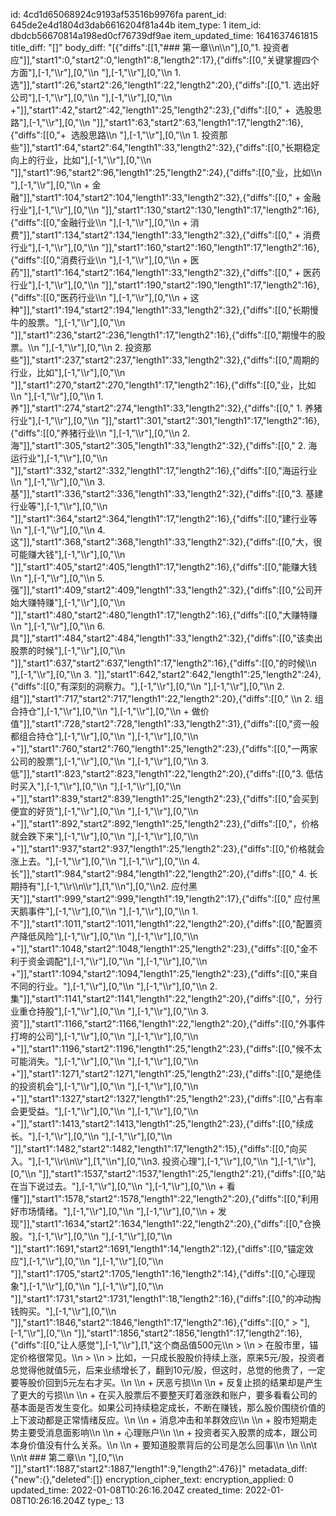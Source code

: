 id: 4cd1d65068924c9193af53516b9976fa
parent_id: 645de2e4d1804d3dab6616204f81a44b
item_type: 1
item_id: dbdcb56670814a198ed0cf76739df9ae
item_updated_time: 1641637461815
title_diff: "[]"
body_diff: "[{\"diffs\":[[1,\"### 第一章\\\n\\\n\"],[0,\"1.  投资者应\"]],\"start1\":0,\"start2\":0,\"length1\":8,\"length2\":17},{\"diffs\":[[0,\"关键掌握四个方面\"],[-1,\"\\\r\"],[0,\"\\\n   \"],[-1,\"\\\r\"],[0,\"\\\n   1. 选\"]],\"start1\":26,\"start2\":26,\"length1\":22,\"length2\":20},{\"diffs\":[[0,\"1. 选出好公司\"],[-1,\"\\\r\"],[0,\"\\\n      \"],[-1,\"\\\r\"],[0,\"\\\n      +\"]],\"start1\":42,\"start2\":42,\"length1\":25,\"length2\":23},{\"diffs\":[[0,\" +  选股思路\"],[-1,\"\\\r\"],[0,\"\\\n       \"]],\"start1\":63,\"start2\":63,\"length1\":17,\"length2\":16},{\"diffs\":[[0,\"+  选股思路\\\n        \"],[-1,\"\\\r\"],[0,\"\\\n        1. 投资那些\"]],\"start1\":64,\"start2\":64,\"length1\":33,\"length2\":32},{\"diffs\":[[0,\"长期稳定向上的行业，比如\"],[-1,\"\\\r\"],[0,\"\\\n           \"]],\"start1\":96,\"start2\":96,\"length1\":25,\"length2\":24},{\"diffs\":[[0,\"业，比如\\\n           \"],[-1,\"\\\r\"],[0,\"\\\n           + 金融\"]],\"start1\":104,\"start2\":104,\"length1\":33,\"length2\":32},{\"diffs\":[[0,\"  + 金融行业\"],[-1,\"\\\r\"],[0,\"\\\n       \"]],\"start1\":130,\"start2\":130,\"length1\":17,\"length2\":16},{\"diffs\":[[0,\"金融行业\\\n           \"],[-1,\"\\\r\"],[0,\"\\\n           + 消费\"]],\"start1\":134,\"start2\":134,\"length1\":33,\"length2\":32},{\"diffs\":[[0,\"  + 消费行业\"],[-1,\"\\\r\"],[0,\"\\\n       \"]],\"start1\":160,\"start2\":160,\"length1\":17,\"length2\":16},{\"diffs\":[[0,\"消费行业\\\n           \"],[-1,\"\\\r\"],[0,\"\\\n           + 医药\"]],\"start1\":164,\"start2\":164,\"length1\":33,\"length2\":32},{\"diffs\":[[0,\"  + 医药行业\"],[-1,\"\\\r\"],[0,\"\\\n       \"]],\"start1\":190,\"start2\":190,\"length1\":17,\"length2\":16},{\"diffs\":[[0,\"医药行业\\\n           \"],[-1,\"\\\r\"],[0,\"\\\n           + 这种\"]],\"start1\":194,\"start2\":194,\"length1\":33,\"length2\":32},{\"diffs\":[[0,\"长期慢牛的股票。\"],[-1,\"\\\r\"],[0,\"\\\n       \"]],\"start1\":236,\"start2\":236,\"length1\":17,\"length2\":16},{\"diffs\":[[0,\"期慢牛的股票。\\\n        \"],[-1,\"\\\r\"],[0,\"\\\n        2. 投资那些\"]],\"start1\":237,\"start2\":237,\"length1\":33,\"length2\":32},{\"diffs\":[[0,\"周期的行业，比如\"],[-1,\"\\\r\"],[0,\"\\\n       \"]],\"start1\":270,\"start2\":270,\"length1\":17,\"length2\":16},{\"diffs\":[[0,\"业，比如\\\n           \"],[-1,\"\\\r\"],[0,\"\\\n           1. 养\"]],\"start1\":274,\"start2\":274,\"length1\":33,\"length2\":32},{\"diffs\":[[0,\" 1. 养猪行业\"],[-1,\"\\\r\"],[0,\"\\\n       \"]],\"start1\":301,\"start2\":301,\"length1\":17,\"length2\":16},{\"diffs\":[[0,\"养猪行业\\\n           \"],[-1,\"\\\r\"],[0,\"\\\n           2. 海\"]],\"start1\":305,\"start2\":305,\"length1\":33,\"length2\":32},{\"diffs\":[[0,\" 2. 海运行业\"],[-1,\"\\\r\"],[0,\"\\\n       \"]],\"start1\":332,\"start2\":332,\"length1\":17,\"length2\":16},{\"diffs\":[[0,\"海运行业\\\n           \"],[-1,\"\\\r\"],[0,\"\\\n           3. 基\"]],\"start1\":336,\"start2\":336,\"length1\":33,\"length2\":32},{\"diffs\":[[0,\"3. 基建行业等\"],[-1,\"\\\r\"],[0,\"\\\n       \"]],\"start1\":364,\"start2\":364,\"length1\":17,\"length2\":16},{\"diffs\":[[0,\"建行业等\\\n           \"],[-1,\"\\\r\"],[0,\"\\\n           4. 这\"]],\"start1\":368,\"start2\":368,\"length1\":33,\"length2\":32},{\"diffs\":[[0,\"大，很可能赚大钱\"],[-1,\"\\\r\"],[0,\"\\\n       \"]],\"start1\":405,\"start2\":405,\"length1\":17,\"length2\":16},{\"diffs\":[[0,\"能赚大钱\\\n           \"],[-1,\"\\\r\"],[0,\"\\\n           5. 强\"]],\"start1\":409,\"start2\":409,\"length1\":33,\"length2\":32},{\"diffs\":[[0,\"公司开始大赚特赚\"],[-1,\"\\\r\"],[0,\"\\\n       \"]],\"start1\":480,\"start2\":480,\"length1\":17,\"length2\":16},{\"diffs\":[[0,\"大赚特赚\\\n           \"],[-1,\"\\\r\"],[0,\"\\\n           6. 具\"]],\"start1\":484,\"start2\":484,\"length1\":33,\"length2\":32},{\"diffs\":[[0,\"该卖出股票的时候\"],[-1,\"\\\r\"],[0,\"\\\n       \"]],\"start1\":637,\"start2\":637,\"length1\":17,\"length2\":16},{\"diffs\":[[0,\"的时候\\\n        \"],[-1,\"\\\r\"],[0,\"\\\n        3. \"]],\"start1\":642,\"start2\":642,\"length1\":25,\"length2\":24},{\"diffs\":[[0,\"有深刻的洞察力。\"],[-1,\"\\\r\"],[0,\"\\\n   \"],[-1,\"\\\r\"],[0,\"\\\n   2. 组\"]],\"start1\":717,\"start2\":717,\"length1\":22,\"length2\":20},{\"diffs\":[[0,\" \\\n   2. 组合持仓\"],[-1,\"\\\r\"],[0,\"\\\n      \"],[-1,\"\\\r\"],[0,\"\\\n      + 做价值\"]],\"start1\":728,\"start2\":728,\"length1\":33,\"length2\":31},{\"diffs\":[[0,\"资一般都组合持仓\"],[-1,\"\\\r\"],[0,\"\\\n      \"],[-1,\"\\\r\"],[0,\"\\\n      +\"]],\"start1\":760,\"start2\":760,\"length1\":25,\"length2\":23},{\"diffs\":[[0,\"一两家公司的股票\"],[-1,\"\\\r\"],[0,\"\\\n   \"],[-1,\"\\\r\"],[0,\"\\\n   3. 低\"]],\"start1\":823,\"start2\":823,\"length1\":22,\"length2\":20},{\"diffs\":[[0,\"3. 低估时买入\"],[-1,\"\\\r\"],[0,\"\\\n      \"],[-1,\"\\\r\"],[0,\"\\\n      +\"]],\"start1\":839,\"start2\":839,\"length1\":25,\"length2\":23},{\"diffs\":[[0,\"会买到便宜的好货\"],[-1,\"\\\r\"],[0,\"\\\n      \"],[-1,\"\\\r\"],[0,\"\\\n      +\"]],\"start1\":892,\"start2\":892,\"length1\":25,\"length2\":23},{\"diffs\":[[0,\"，价格就会跌下来\"],[-1,\"\\\r\"],[0,\"\\\n      \"],[-1,\"\\\r\"],[0,\"\\\n      +\"]],\"start1\":937,\"start2\":937,\"length1\":25,\"length2\":23},{\"diffs\":[[0,\"价格就会涨上去。\"],[-1,\"\\\r\"],[0,\"\\\n   \"],[-1,\"\\\r\"],[0,\"\\\n   4. 长\"]],\"start1\":984,\"start2\":984,\"length1\":22,\"length2\":20},{\"diffs\":[[0,\" 4. 长期持有\"],[-1,\"\\\r\\\n\\\r\"],[1,\"\\\n\"],[0,\"\\\n2. 应付黑天\"]],\"start1\":999,\"start2\":999,\"length1\":19,\"length2\":17},{\"diffs\":[[0,\" 应付黑天鹅事件\"],[-1,\"\\\r\"],[0,\"\\\n   \"],[-1,\"\\\r\"],[0,\"\\\n   1. 不\"]],\"start1\":1011,\"start2\":1011,\"length1\":22,\"length2\":20},{\"diffs\":[[0,\"配置资产降低风险\"],[-1,\"\\\r\"],[0,\"\\\n      \"],[-1,\"\\\r\"],[0,\"\\\n      +\"]],\"start1\":1048,\"start2\":1048,\"length1\":25,\"length2\":23},{\"diffs\":[[0,\"金不利于资金调配\"],[-1,\"\\\r\"],[0,\"\\\n      \"],[-1,\"\\\r\"],[0,\"\\\n      +\"]],\"start1\":1094,\"start2\":1094,\"length1\":25,\"length2\":23},{\"diffs\":[[0,\"来自不同的行业。\"],[-1,\"\\\r\"],[0,\"\\\n   \"],[-1,\"\\\r\"],[0,\"\\\n   2. 集\"]],\"start1\":1141,\"start2\":1141,\"length1\":22,\"length2\":20},{\"diffs\":[[0,\"，分行业重仓持股\"],[-1,\"\\\r\"],[0,\"\\\n   \"],[-1,\"\\\r\"],[0,\"\\\n   3. 资\"]],\"start1\":1166,\"start2\":1166,\"length1\":22,\"length2\":20},{\"diffs\":[[0,\"外事件打垮的公司\"],[-1,\"\\\r\"],[0,\"\\\n      \"],[-1,\"\\\r\"],[0,\"\\\n      +\"]],\"start1\":1196,\"start2\":1196,\"length1\":25,\"length2\":23},{\"diffs\":[[0,\"候不太可能消失。\"],[-1,\"\\\r\"],[0,\"\\\n      \"],[-1,\"\\\r\"],[0,\"\\\n      +\"]],\"start1\":1271,\"start2\":1271,\"length1\":25,\"length2\":23},{\"diffs\":[[0,\"是绝佳的投资机会\"],[-1,\"\\\r\"],[0,\"\\\n      \"],[-1,\"\\\r\"],[0,\"\\\n      +\"]],\"start1\":1327,\"start2\":1327,\"length1\":25,\"length2\":23},{\"diffs\":[[0,\"占有率会更受益。\"],[-1,\"\\\r\"],[0,\"\\\n      \"],[-1,\"\\\r\"],[0,\"\\\n      +\"]],\"start1\":1413,\"start2\":1413,\"length1\":25,\"length2\":23},{\"diffs\":[[0,\"续成长。\"],[-1,\"\\\r\"],[0,\"\\\n      \"],[-1,\"\\\r\"],[0,\"\\\n   \"]],\"start1\":1482,\"start2\":1482,\"length1\":17,\"length2\":15},{\"diffs\":[[0,\"向买入。\"],[-1,\"\\\r\\\n\\\r\"],[1,\"\\\n\"],[0,\"\\\n3. 投资心理\"],[-1,\"\\\r\"],[0,\"\\\n   \"],[-1,\"\\\r\"],[0,\"\\\n   \"]],\"start1\":1537,\"start2\":1537,\"length1\":25,\"length2\":21},{\"diffs\":[[0,\"站在当下说过去。\"],[-1,\"\\\r\"],[0,\"\\\n   \"],[-1,\"\\\r\"],[0,\"\\\n   + 看懂\"]],\"start1\":1578,\"start2\":1578,\"length1\":22,\"length2\":20},{\"diffs\":[[0,\"利用好市场情绪。\"],[-1,\"\\\r\"],[0,\"\\\n   \"],[-1,\"\\\r\"],[0,\"\\\n   + 发现\"]],\"start1\":1634,\"start2\":1634,\"length1\":22,\"length2\":20},{\"diffs\":[[0,\"仓换股。\"],[-1,\"\\\r\"],[0,\"\\\n   \"],[-1,\"\\\r\"],[0,\"\\\n   \"]],\"start1\":1691,\"start2\":1691,\"length1\":14,\"length2\":12},{\"diffs\":[[0,\"锚定效应\"],[-1,\"\\\r\"],[0,\"\\\n     \"],[-1,\"\\\r\"],[0,\"\\\n   \"]],\"start1\":1705,\"start2\":1705,\"length1\":16,\"length2\":14},{\"diffs\":[[0,\"心理现象\"],[-1,\"\\\r\"],[0,\"\\\n       \"],[-1,\"\\\r\"],[0,\"\\\n   \"]],\"start1\":1731,\"start2\":1731,\"length1\":18,\"length2\":16},{\"diffs\":[[0,\"的冲动掏钱购买。\"],[-1,\"\\\r\"],[0,\"\\\n       \"]],\"start1\":1846,\"start2\":1846,\"length1\":17,\"length2\":16},{\"diffs\":[[0,\"      > \"],[-1,\"\\\r\"],[0,\"\\\n       \"]],\"start1\":1856,\"start2\":1856,\"length1\":17,\"length2\":16},{\"diffs\":[[0,\"让人感觉\"],[-1,\"\\\r\"],[1,\"这个商品值500元\\\n       > \\\n       > 在股市里，锚定价格很常见。\\\n       > \\\n       > 比如，一只成长股股价持续上涨，原来5元/股，投资者总觉得他就值5元，后来业绩增长了，翻到10元/股，但这时，总觉的他贵了，一定要等股价回到5元左右才买。\\\n     \\\n     + 厌恶亏损\\\n       \\\n       + 反复止损的结果却是产生了更大的亏损\\\n       \\\n       + 在买入股票后不要整天盯着涨跌和账户，要多看看公司的基本面是否发生变化。如果公司持续稳定成长，不断在赚钱，那么股价围绕价值的上下波动都是正常情绪反应。\\\n     \\\n     + 消息冲击和羊群效应\\\n       \\\n       + 股市短期走势主要受消息面影响\\\n     \\\n     + 心理账户\\\n       \\\n       + 投资者买入股票的成本，跟公司本身价值没有什么关系。\\\n       \\\n       + 要知道股票背后的公司是怎么回事\\\n       \\\n     \\\n\\t \\\n\\t ###  第二章\\\n       \"],[0,\"\\\n   \"]],\"start1\":1887,\"start2\":1887,\"length1\":9,\"length2\":476}]"
metadata_diff: {"new":{},"deleted":[]}
encryption_cipher_text: 
encryption_applied: 0
updated_time: 2022-01-08T10:26:16.204Z
created_time: 2022-01-08T10:26:16.204Z
type_: 13